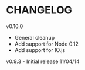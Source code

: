 CHANGELOG
=========

v0.10.0 
* General cleanup
* Add support for Node 0.12
* Add support for IO.js

v0.9.3 - Initial release 11/04/14
